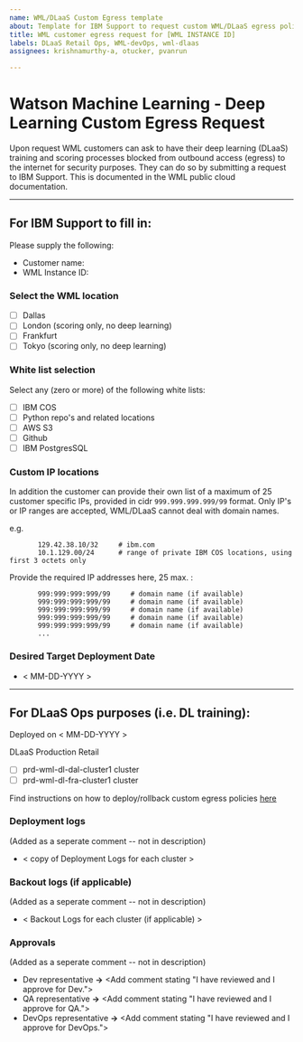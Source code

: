 ```yaml
---
name: WML/DLaaS Custom Egress template
about: Template for IBM Support to request custom WML/DLaaS egress policies for customers
title: WML customer egress request for [WML INSTANCE ID]
labels: DLaaS Retail Ops, WML-devOps, wml-dlaas
assignees: krishnamurthy-a, otucker, pvanrun

---
```


# Watson Machine Learning - Deep Learning Custom Egress Request

Upon request WML customers can ask to have their deep learning (DLaaS) training and scoring processes blocked from outbound access (egress) to the internet for security purposes. They can do so by submitting a request to IBM Support. This is documented in the WML public cloud documentation.

---

## For IBM Support to fill in:

Please supply the following:

- Customer name:
- WML Instance ID:

### Select the WML location

- [ ] Dallas
- [ ] London (scoring only, no deep learning)
- [ ] Frankfurt 
- [ ] Tokyo (scoring only, no deep learning)

### White list selection

Select any (zero or more) of the following white lists:

  - [ ] IBM COS
  - [ ] Python repo's and related locations
  - [ ] AWS S3
  - [ ] Github
  - [ ] IBM PostgresSQL

### Custom IP locations

In addition the customer can provide their own list of a maximum of 25 customer
specific IPs, provided in cidr `999.999.999.999/99` format. Only IP's or IP
ranges are accepted, WML/DLaaS cannot deal with domain names.

e.g.
```
       129.42.38.10/32     # ibm.com
       10.1.129.00/24      # range of private IBM COS locations, using first 3 octets only
```
Provide the required IP addresses here, 25 max. :

```
       999:999:999:999/99     # domain name (if available)
       999:999:999:999/99     # domain name (if available)
       999:999:999:999/99     # domain name (if available)
       999:999:999:999/99     # domain name (if available)
       999:999:999:999/99     # domain name (if available)
       ...
```

### Desired Target Deployment Date
- < MM-DD-YYYY >

---
## For DLaaS Ops purposes (i.e. DL training):

Deployed on < MM-DD-YYYY >

DLaaS Production Retail
- [ ] prd-wml-dl-dal-cluster1 cluster
- [ ] prd-wml-dl-fra-cluster1 cluster

Find instructions on how to deploy/rollback custom egress policies
[here](https://github.ibm.com/dlaas-retail/dlaas-network-policies#the-deployment-procedure-runbook-for-dlaas-ops)

### Deployment logs
(Added as a seperate comment -- not in description)
- < copy of Deployment Logs for each cluster >

### Backout logs (if applicable)
(Added as a seperate comment -- not in description)
- < Backout Logs for each cluster (if applicable) >

### Approvals
(Added as a seperate comment -- not in description)
- Dev representative **->** <Add comment stating "I have reviewed and I approve for Dev.">
- QA representative **->** <Add comment stating "I have reviewed and I approve for QA.">
- DevOps representative **->** <Add comment stating "I have reviewed and I approve for DevOps.">
